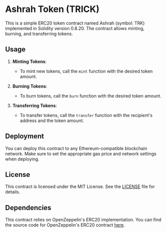 # Ashrah Token (TRICK)

This is a simple ERC20 token contract named Ashrah (symbol: TRK) implemented in Solidity version 0.8.20. The contract allows minting, burning, and transferring tokens.

## Usage

1. **Minting Tokens**: 
   - To mint new tokens, call the `mint` function with the desired token amount.
   
2. **Burning Tokens**: 
   - To burn tokens, call the `burn` function with the desired token amount.
   
3. **Transferring Tokens**: 
   - To transfer tokens, call the `transfer` function with the recipient's address and the token amount.

## Deployment

You can deploy this contract to any Ethereum-compatible blockchain network. Make sure to set the appropriate gas price and network settings when deploying.

## License

This contract is licensed under the MIT License. See the [LICENSE](LICENSE) file for details.

## Dependencies

This contract relies on OpenZeppelin's ERC20 implementation. You can find the source code for OpenZeppelin's ERC20 contract [here](https://github.com/OpenZeppelin/openzeppelin-contracts/blob/master/contracts/token/ERC20/ERC20.sol).

